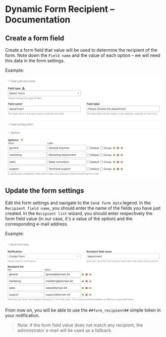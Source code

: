 # Dynamic Form Recipient – Documentation

## Create a form field

Create a form field that value will be used to determine the recipient of the form. Note down the `Field name`
and the value of each option – we will need this data in the form settings.

Example:

![](images/form-field-settings.png)


## Update the form settings

Edit the form settings and navigate to the `Send form data` legend. In the `Recipient field name`, you should enter
the name of the fields you have just created. In the `Recipient list` wizard, you should enter respectively
the form field value (in our case, it's a value of the option) and the corresponding e-mail address.

Example:

![](images/preview.png)

From now on, you will be able to use the `##form_recipient##` simple token in your notification.

> Note: if the form field value does not match any recipient, the administrator e-mail will be used as a fallback.

